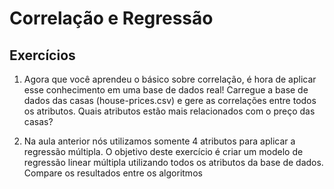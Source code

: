 # Correlação e Regressão

## Exercícios

1. Agora que você aprendeu o básico sobre correlação, é hora de aplicar esse conhecimento em uma base de dados real! Carregue a base de dados das casas (house-prices.csv) e gere as correlações entre todos os atributos. Quais atributos estão mais relacionados com o preço das casas?

2. Na aula anterior nós utilizamos somente 4 atributos para aplicar a regressão múltipla. O objetivo deste exercício é criar um modelo de regressão linear múltipla utilizando todos os atributos da base de dados. Compare os resultados entre os algoritmos